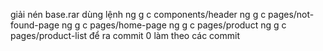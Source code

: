 giải nén base.rar
dùng lệnh
ng g c components/header
ng g c pages/not-found-page
ng g c pages/home-page
ng g c pages/product
ng g c pages/product-list
để ra commit 0
làm theo các commit